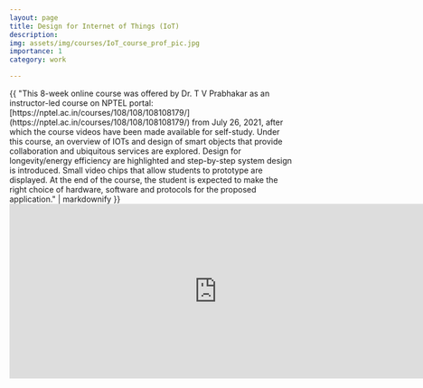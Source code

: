 ```yaml
---
layout: page
title: Design for Internet of Things (IoT)
description:
img: assets/img/courses/IoT_course_prof_pic.jpg
importance: 1
category: work

---
```



<div>{{ "This 8-week online course was offered by Dr. T V Prabhakar as an instructor-led course on NPTEL portal: [https://nptel.ac.in/courses/108/108/108108179/](https://nptel.ac.in/courses/108/108/108108179/) from July 26, 2021, after which the course videos have been made available for self-study. Under this course, an overview of IOTs and design of smart objects that provide collaboration and ubiquitous services are explored. Design for longevity/energy efficiency are highlighted and step-by-step system design is introduced. Small video chips that allow students to prototype are displayed. At the end of the course, the student is expected to make the right choice of hardware, software and protocols for the proposed application." | markdownify }}</div>

<iframe width="734" height="309" src="https://www.youtube.com/embed/urUBLmXFKl0" title="Design for internet of things" frameborder="0" allow="accelerometer; autoplay; clipboard-write; encrypted-media; gyroscope; picture-in-picture; web-share" allowfullscreen></iframe>